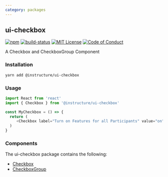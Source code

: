 ```yaml
---
category: packages
---
```


## ui-checkbox

[![npm][npm]][npm-url]
[![build-status][build-status]][build-status-url]
[![MIT License][license-badge]][LICENSE]
[![Code of Conduct][coc-badge]][coc]

A Checkbox and CheckboxGroup Component

### Installation

```sh
yarn add @instructure/ui-checkbox
```

### Usage
```js
import React from 'react'
import { Checkbox } from '@instructure/ui-checkbox'

const MyCheckbox = () => {
  return (
     <Checkbox label="Turn on Features for all Participants" value="on" />
  )
}
```

### Components
The ui-checkbox package contains the following:
- [Checkbox](#Checkbox)
- [CheckboxGroup](#CheckboxGroup)


[npm]: https://img.shields.io/npm/v/@instructure/ui-checkbox.svg
[npm-url]: https://npmjs.com/package/@instructure/ui-checkbox

[build-status]: https://travis-ci.org/instructure/instructure-ui.svg?branch=master
[build-status-url]: https://travis-ci.org/instructure/instructure-ui "Travis CI"

[license-badge]: https://img.shields.io/npm/l/instructure-ui.svg?style=flat-square
[license]: https://github.com/instructure/instructure-ui/blob/master/LICENSE

[coc-badge]: https://img.shields.io/badge/code%20of-conduct-ff69b4.svg?style=flat-square
[coc]: https://github.com/instructure/instructure-ui/blob/master/CODE_OF_CONDUCT.md
